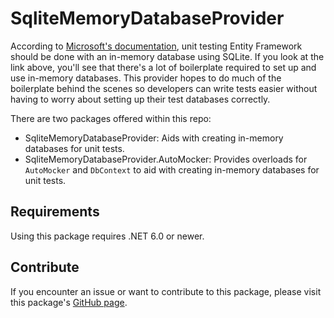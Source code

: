 # SqliteMemoryDatabaseProvider

According to [Microsoft's documentation](https://learn.microsoft.com/en-us/ef/core/testing/testing-without-the-database#sqlite-in-memory), unit testing Entity Framework should be done with an in-memory database using SQLite. If you look at the link above, you'll see that there's a lot of boilerplate required to set up and use in-memory databases. This provider hopes to do much of the boilerplate behind the scenes so developers can write tests easier without having to worry about setting up their test databases correctly.

There are two packages offered within this repo:
- SqliteMemoryDatabaseProvider: Aids with creating in-memory databases for unit tests.
- SqliteMemoryDatabaseProvider.AutoMocker: Provides overloads for `AutoMocker` and `DbContext` to aid with creating in-memory databases for unit tests.

## Requirements

Using this package requires .NET 6.0 or newer.

## Contribute

If you encounter an issue or want to contribute to this package, please visit this package's [GitHub page](https://github.com/Owen-Krueger/SqliteMemoryDatabaseProvider).